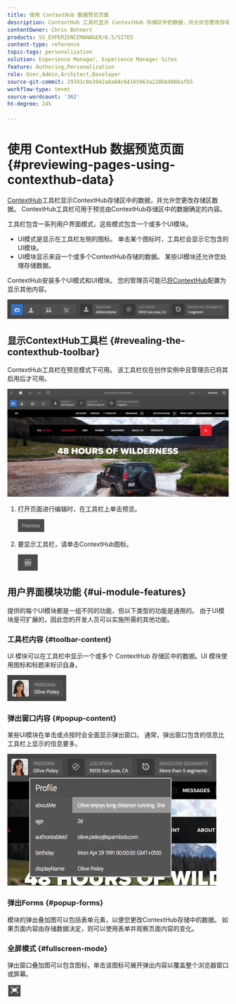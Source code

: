 ```yaml
---
title: 使用 ContextHub 数据预览页面
description: ContextHub 工具栏显示 ContextHub 存储区中的数据，并允许您更改存储区数据，该工具栏可用于预览内容
contentOwner: Chris Bohnert
products: SG_EXPERIENCEMANAGER/6.5/SITES
content-type: reference
topic-tags: personalization
solution: Experience Manager, Experience Manager Sites
feature: Authoring,Personalization
role: User,Admin,Architect,Developer
source-git-commit: 29391c8e3042a8a04c64165663a228bb4886afb5
workflow-type: tm+mt
source-wordcount: '362'
ht-degree: 24%

---
```


# 使用 ContextHub 数据预览页面{#previewing-pages-using-contexthub-data}

[ContextHub](/help/sites-developing/contexthub.md)工具栏显示ContextHub存储区中的数据，并允许您更改存储区数据。 ContextHub工具栏可用于预览由ContextHub存储区中的数据确定的内容。

工具栏包含一系列用户界面模式，这些模式包含一个或多个UI模块。

* UI模式是显示在工具栏左侧的图标。 单击某个图标时，工具栏会显示它包含的UI模块。
* UI模块显示来自一个或多个ContextHub存储的数据。 某些UI模块还允许您处理存储数据。

ContextHub安装多个UI模式和UI模块。 您的管理员可能已[将ContextHub](/help/sites-developing/ch-configuring.md)配置为显示其他内容。

![screen_shot_2018-03-23at093446](assets/screen_shot_2018-03-23at093446.png)

## 显示ContextHub工具栏 {#revealing-the-contexthub-toolbar}

ContextHub工具栏在预览模式下可用。 该工具栏仅在创作实例中且管理员已将其启用后才可用。

![screen_shot_2018-03-23at093730](assets/screen_shot_2018-03-23at093730.png)

1. 打开页面进行编辑时，在工具栏上单击预览。

   ![chlimage_1-219](assets/chlimage_1-219.png)

1. 要显示工具栏，请单击ContextHub图标。

   ![上下文中心](do-not-localize/screen_shot_2018-03-23at093621.png)

## 用户界面模块功能 {#ui-module-features}

提供的每个UI模块都是一组不同的功能，但以下类型的功能是通用的。 由于UI模块是可扩展的，因此您的开发人员可以实施所需的其他功能。

### 工具栏内容 {#toolbar-content}

UI 模块可以在工具栏中显示一个或多个 ContextHub 存储区中的数据。UI 模块使用图标和标题来标识自身。

![screen_shot_2018-03-23at093936](assets/screen_shot_2018-03-23at093936.png)

### 弹出窗口内容 {#popup-content}

某些UI模块在单击或点按时会全面显示弹出窗口。 通常，弹出窗口包含的信息比工具栏上显示的信息要多。

![screen_shot_2018-03-23at094003](assets/screen_shot_2018-03-23at094003.png)

### 弹出Forms {#popup-forms}

模块的弹出叠加图可以包括表单元素，以便您更改ContextHub存储中的数据。 如果页面内容由存储数据决定，则可以使用表单并观察页面内容的变化。

### 全屏模式 {#fullscreen-mode}

弹出窗口叠加图可以包含图标，单击该图标可展开弹出内容以覆盖整个浏览器窗口或屏幕。

![全屏](do-not-localize/chlimage_1-18.png)
